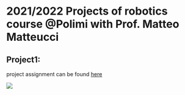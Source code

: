 # 2021/2022 Projects of robotics course @Polimi with Prof. Matteo Matteucci

## Project1:
project assignment can be found [here](https://github.com/stecch1/Robotics_project/blob/main/project1/Project1.pdf)

![](https://github.com/stecch1/Robotics_project/blob/main/project1.gif)
